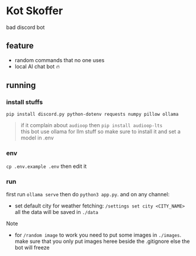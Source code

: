 # Kot Skoffer
bad discord bot
## feature
- random commands that no one uses
- local AI chat bot 🔥
## running
### install stuffs
`pip install discord.py python-dotenv requests numpy pillow ollama`
> if it complain about `audioop` then `pip install audioop-lts`  
> this bot use ollama for llm stuff so make sure to install it and set a model in .env
### env
`cp .env.example .env` then edit it
### run
first run `ollama serve` then do `python3 app.py`. and on any channel:  
- set default city for weather fetching: `/settings set city <CITY_NAME>`  
all the data will be saved in `./data`
> [!Note]
> - for `/random image` to work you need to put some images in `./images`. make sure that you only put images heree beside the .gitignore else the bot will freeze
